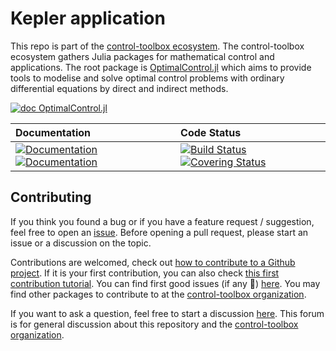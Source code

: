 # Kepler application

[ci-img]: https://github.com/control-toolbox/Kepler.jl/actions/workflows/CI.yml/badge.svg?branch=main
[ci-url]: https://github.com/control-toolbox/Kepler.jl/actions/workflows/CI.yml?query=branch%3Amain

[co-img]: https://codecov.io/gh/control-toolbox/Kepler.jl/branch/main/graph/badge.svg?token=YM5YQQUSO3
[co-url]: https://codecov.io/gh/control-toolbox/Kepler.jl

[doc-dev-img]: https://img.shields.io/badge/docs-dev-8A2BE2.svg
[doc-dev-url]: https://control-toolbox.org/Kepler.jl/dev/

[doc-stable-img]: https://img.shields.io/badge/docs-stable-blue.svg
[doc-stable-url]: https://control-toolbox.org/Kepler.jl/stable/

This repo is part of the [control-toolbox ecosystem](https://github.com/control-toolbox). 
The control-toolbox ecosystem gathers Julia packages for mathematical control and applications. The root package is [OptimalControl.jl](https://github.com/control-toolbox/OptimalControl.jl) which aims to provide tools to modelise and solve optimal control problems with ordinary differential equations by direct and indirect methods. 

[![doc OptimalControl.jl](https://img.shields.io/badge/Documentation-OptimalControl.jl-blue)](http://control-toolbox.org/OptimalControl.jl)

| **Documentation**  | **Code Status**  |
|:-------------------|:-----------------|
| [![Documentation][doc-stable-img]][doc-stable-url] [![Documentation][doc-dev-img]][doc-dev-url] | [![Build Status][ci-img]][ci-url] [![Covering Status][co-img]][co-url] |

## Contributing

[issue-url]: https://github.com/control-toolbox/Kepler.jl/issues
[first-good-issue-url]: https://github.com/control-toolbox/Kepler.jl/contribute

If you think you found a bug or if you have a feature request / suggestion, feel free to open an [issue][issue-url].
Before opening a pull request, please start an issue or a discussion on the topic. 

Contributions are welcomed, check out [how to contribute to a Github project](https://docs.github.com/en/get-started/exploring-projects-on-github/contributing-to-a-project). 
If it is your first contribution, you can also check [this first contribution tutorial](https://github.com/firstcontributions/first-contributions).
You can find first good issues (if any 🙂) [here][first-good-issue-url]. You may find other packages to contribute to at the [control-toolbox organization](https://github.com/control-toolbox).

If you want to ask a question, feel free to start a discussion [here](https://github.com/orgs/control-toolbox/discussions). This forum is for general discussion about this repository and the [control-toolbox organization](https://github.com/control-toolbox).
